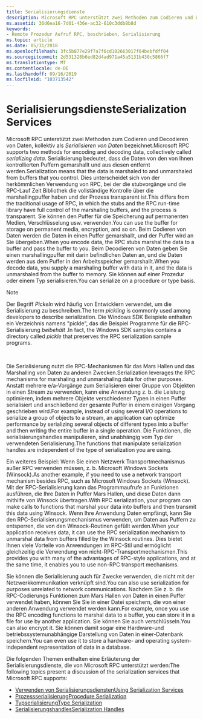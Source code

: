```yaml
---
title: Serialisierungsdienste
description: Microsoft RPC unterstützt zwei Methoden zum Codieren und Decodieren von Daten, kollektiv als Serialisieren von Daten bezeichnet.
ms.assetid: 36d6ea16-7d01-436e-ac32-610c3ddb8b8d
keywords:
- Remote Prozedur Aufruf RPC, beschrieben, Serialisierung
ms.topic: article
ms.date: 05/31/2018
ms.openlocfilehash: 3fc5b877e29f7a7f6cd102663017f64bebfdff04
ms.sourcegitcommit: 2d531328b6ed82d4ad971a45a5131b430c5866f7
ms.translationtype: MT
ms.contentlocale: de-DE
ms.lasthandoff: 09/16/2019
ms.locfileid: "103713542"
---
```

# <a name="serialization-services"></a><span data-ttu-id="a702c-104">Serialisierungsdienste</span><span class="sxs-lookup"><span data-stu-id="a702c-104">Serialization Services</span></span>

<span data-ttu-id="a702c-105">Microsoft RPC unterstützt zwei Methoden zum Codieren und Decodieren von Daten, kollektiv als *Serialisieren von Daten* bezeichnet.</span><span class="sxs-lookup"><span data-stu-id="a702c-105">Microsoft RPC supports two methods for encoding and decoding data, collectively called *serializing data*.</span></span> <span data-ttu-id="a702c-106">Serialisierung bedeutet, dass die Daten von den von Ihnen kontrollierten Puffern gemarshallt und aus diesen entfernt werden.</span><span class="sxs-lookup"><span data-stu-id="a702c-106">Serialization means that the data is marshaled to and unmarshaled from buffers that you control.</span></span> <span data-ttu-id="a702c-107">Dies unterscheidet sich von der herkömmlichen Verwendung von RPC, bei der die stubvorgänge und die RPC-Lauf Zeit Bibliothek die vollständige Kontrolle über die marshallingpuffer haben und der Prozess transparent ist.</span><span class="sxs-lookup"><span data-stu-id="a702c-107">This differs from the traditional usage of RPC, in which the stubs and the RPC run-time library have full control of the marshaling buffers, and the process is transparent.</span></span> <span data-ttu-id="a702c-108">Sie können den Puffer für die Speicherung auf permanenten Medien, Verschlüsselung usw. verwenden.</span><span class="sxs-lookup"><span data-stu-id="a702c-108">You can use the buffer for storage on permanent media, encryption, and so on.</span></span> <span data-ttu-id="a702c-109">Beim Codieren von Daten werden die Daten in einen Puffer gemarshallt, und der Puffer wird an Sie übergeben.</span><span class="sxs-lookup"><span data-stu-id="a702c-109">When you encode data, the RPC stubs marshal the data to a buffer and pass the buffer to you.</span></span> <span data-ttu-id="a702c-110">Beim Decodieren von Daten geben Sie einen marshallingpuffer mit darin befindlichen Daten an, und die Daten werden aus dem Puffer in den Arbeitsspeicher gemarshallt.</span><span class="sxs-lookup"><span data-stu-id="a702c-110">When you decode data, you supply a marshaling buffer with data in it, and the data is unmarshaled from the buffer to memory.</span></span> <span data-ttu-id="a702c-111">Sie können auf einer Prozedur oder einem Typ serialisieren.</span><span class="sxs-lookup"><span data-stu-id="a702c-111">You can serialize on a procedure or type basis.</span></span>

> [!Note]  
> <span data-ttu-id="a702c-112">Der Begriff *Pickeln* wird häufig von Entwicklern verwendet, um die Serialisierung zu beschreiben.</span><span class="sxs-lookup"><span data-stu-id="a702c-112">The term *pickling* is commonly used among developers to describe serialization.</span></span> <span data-ttu-id="a702c-113">Die Windows SDK Beispiele enthalten ein Verzeichnis namens "pickle", das die Beispiel Programme für die RPC-Serialisierung *beibehält* .</span><span class="sxs-lookup"><span data-stu-id="a702c-113">In fact, the Windows SDK samples contains a directory called *pickle* that preserves the RPC serialization sample programs.</span></span>

 

<span data-ttu-id="a702c-114">Die Serialisierung nutzt die RPC-Mechanismen für das Mars Hallen und das Marshalling von Daten zu anderen Zwecken.</span><span class="sxs-lookup"><span data-stu-id="a702c-114">Serialization leverages the RPC mechanisms for marshaling and unmarshaling data for other purposes.</span></span> <span data-ttu-id="a702c-115">Anstatt mehrere e/a-Vorgänge zum Serialisieren einer Gruppe von Objekten in einen Stream zu verwenden, kann eine Anwendung z. b. die Leistung optimieren, indem mehrere Objekte verschiedener Typen in einen Puffer serialisiert und anschließend der gesamte Puffer in einem einzigen Vorgang geschrieben wird.</span><span class="sxs-lookup"><span data-stu-id="a702c-115">For example, instead of using several I/O operations to serialize a group of objects to a stream, an application can optimize performance by serializing several objects of different types into a buffer and then writing the entire buffer in a single operation.</span></span> <span data-ttu-id="a702c-116">Die Funktionen, die serialisierungshandles manipulieren, sind unabhängig vom Typ der verwendeten Serialisierung.</span><span class="sxs-lookup"><span data-stu-id="a702c-116">The functions that manipulate serialization handles are independent of the type of serialization you are using.</span></span>

<span data-ttu-id="a702c-117">Ein weiteres Beispiel: Wenn Sie einen Netzwerk Transportmechanismus außer RPC verwenden müssen, z. b. Microsoft Windows Sockets (Winsock).</span><span class="sxs-lookup"><span data-stu-id="a702c-117">As another example, if you need to use a network transport mechanism besides RPC, such as Microsoft Windows Sockets (Winsock).</span></span> <span data-ttu-id="a702c-118">Mit der RPC-Serialisierung kann das Programmaufrufe an Funktionen ausführen, die Ihre Daten in Puffer Mars Hallen, und diese Daten dann mithilfe von Winsock übertragen.</span><span class="sxs-lookup"><span data-stu-id="a702c-118">With RPC serialization, your program can make calls to functions that marshal your data into buffers and then transmit this data using Winsock.</span></span> <span data-ttu-id="a702c-119">Wenn Ihre Anwendung Daten empfängt, kann Sie den RPC-Serialisierungsmechanismus verwenden, um Daten aus Puffern zu entsperren, die von den Winsock-Routinen gefüllt werden.</span><span class="sxs-lookup"><span data-stu-id="a702c-119">When your application receives data, it can use the RPC serialization mechanism to unmarshal data from buffers filled by the Winsock routines.</span></span> <span data-ttu-id="a702c-120">Dies bietet Ihnen viele Vorteile von Anwendungen im RPC-Stil und ermöglicht gleichzeitig die Verwendung von nicht-RPC-Transportmechanismen.</span><span class="sxs-lookup"><span data-stu-id="a702c-120">This provides you with many of the advantages of RPC-style applications, and at the same time, it enables you to use non-RPC transport mechanisms.</span></span>

<span data-ttu-id="a702c-121">Sie können die Serialisierung auch für Zwecke verwenden, die nicht mit der Netzwerkkommunikation verknüpft sind.</span><span class="sxs-lookup"><span data-stu-id="a702c-121">You can also use serialization for purposes unrelated to network communications.</span></span> <span data-ttu-id="a702c-122">Nachdem Sie z. b. die RPC-Codierungs Funktionen zum Mars Hallen von Daten in einen Puffer verwendet haben, können Sie Sie in einer Datei speichern, die von einer anderen Anwendung verwendet werden kann.</span><span class="sxs-lookup"><span data-stu-id="a702c-122">For example, once you use the RPC encoding functions to marshal data to a buffer, you can store it in a file for use by another application.</span></span> <span data-ttu-id="a702c-123">Sie können Sie auch verschlüsseln.</span><span class="sxs-lookup"><span data-stu-id="a702c-123">You can also encrypt it.</span></span> <span data-ttu-id="a702c-124">Sie können damit sogar eine Hardware-und betriebssystemunabhängige Darstellung von Daten in einer-Datenbank speichern.</span><span class="sxs-lookup"><span data-stu-id="a702c-124">You can even use it to store a hardware- and operating system-independent representation of data in a database.</span></span>

<span data-ttu-id="a702c-125">Die folgenden Themen enthalten eine Erläuterung der Serialisierungsdienste, die von Microsoft RPC unterstützt werden:</span><span class="sxs-lookup"><span data-stu-id="a702c-125">The following topics present a discussion of the serialization services that Microsoft RPC supports:</span></span>

-   [<span data-ttu-id="a702c-126">Verwenden von Serialisierungsdiensten</span><span class="sxs-lookup"><span data-stu-id="a702c-126">Using Serialization Services</span></span>](using-serialization-services.md)
-   [<span data-ttu-id="a702c-127">Prozessserialisierung</span><span class="sxs-lookup"><span data-stu-id="a702c-127">Procedure Serialization</span></span>](procedure-serialization.md)
-   [<span data-ttu-id="a702c-128">Typserialisierung</span><span class="sxs-lookup"><span data-stu-id="a702c-128">Type Serialization</span></span>](type-serialization.md)
-   [<span data-ttu-id="a702c-129">Serialisierungshandles</span><span class="sxs-lookup"><span data-stu-id="a702c-129">Serialization Handles</span></span>](serialization-handles.md)

 

 




